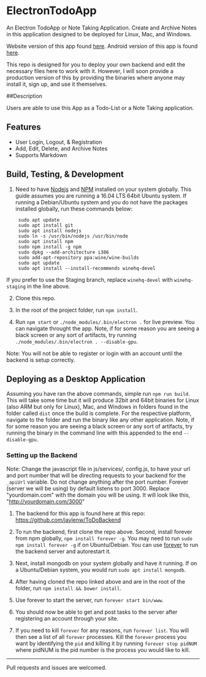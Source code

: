 # ElectronTodoApp
An Electron TodoApp or Note Taking Application. Create and Archive Notes in this application designed to be deployed for Linux, Mac, and Windows.

Website version of this app found [here](https://github.com/jaylenw/AngularJsTodoApp).
Android version of this app is found [here](https://github.com/jaylenw/IonicTodoApp).

This repo is designed for you to deploy your own backend and edit the necessary files here to work with it. However, I will soon provide a production version of this by providing the binaries where anyone may install it, sign up, and use it themselves.

##Description

Users are able to use this App as a Todo-List or a Note Taking application.

## Features

* User Login, Logout, & Registration
* Add, Edit, Delete, and Archive Notes
* Supports Markdown

## Build, Testing, & Development

1. Need to have [Nodejs](https://nodejs.org/en/) and [NPM](https://www.npmjs.com/) installed on your system globally. This guide assumes you are running a 16.04 LTS 64bit Ubuntu system. If running a Debian/Ubuntu system and you do not have the packages installed globally, run these commands below:

        sudo apt update
        sudo apt install git
        sudo apt install nodejs  
        sudo ln -s /usr/bin/nodejs /usr/bin/node  
        sudo apt install npm
        sudo npm install -g npm
        sudo dpkg --add-architecture i386
        sudo add-apt-repository ppa:wine/wine-builds
        sudo apt update
        sudo apt install --install-recommends winehq-devel
        
  If you prefer to use the Staging branch, replace `winehq-devel` with `winehq-staging` in the line above.
        

2. Clone this repo.

3. In the root of the project folder, run `npm install`.

4. Run `npm start` or `./node_modules/.bin/electron .` for live preview. You can navigate throught the app. Note, if for
some reason you are seeing a black screen or any sort of artifacts, try running `./node_modules/.bin/electron . --disable-gpu`.


Note: You will not be able to register or login with an account until the backend is setup correctly.

## Deploying as a Desktop Application

Assuming you have ran the above commands, simple run `npm run build`. This will take some time but it will produce 32bit and 64bit binaries for Linux (also ARM but only for Linux), Mac, and Windows in folders found in the folder called `dist` once the build is complete. For the respective platform, navigate to the folder and run the binary like any other application. Note, if for some reason you are seeing a black screen or any sort of artifacts, try running the binary in the command line with this appended to the end `--disable-gpu`.


### Setting up the Backend

Note: Change the javascript file in js/services/, config.js,  to have your url and port number
   that will be directing requests to your backend for the `_apiUrl` variable. Do not change anything after the port number. Forever (server we will be using) by default listens to port 3000. Replace "yourdomain.com" with the domain you will be using. It will look like this, "http://yourdomain.com/3000"

1. The backend for this app is found here at this repo: https://github.com/jaylenw/ToDoBackend

2. To run the backend, first clone the repo above. Second, install forever from npm globally, `npm install forever -g`. You may    need to run `sudo npm install forever -g` if on Ubuntu/Debian.
   You can use [forever](https://www.npmjs.com/package/forever) to run the backend server and autorestart it.

3. Next, install mongodb on your system globally and have it running. If on a Ubuntu/Debian system, you would run
   `sudo apt install mongodb`.

4. After having cloned the repo linked above and are in the root of the folder, run `npm install && bower install`.

5. Use forever to start the server, run `forever start bin/www`.

6. You should now be able to get and post tasks to the server after registering an account through your site.

7. If you need to kill `forever` for any reasons, run `forever list`. You will then see a list of all `forever` processes. Kill the `forever` process you want
by identifying the `pid` and killing it by running `forever stop pidNUM` where pidNUM is the pid number is the process you would like to kill.

--------------------------------------------------------------------------------------------------------------

Pull requests and issues are welcomed.
